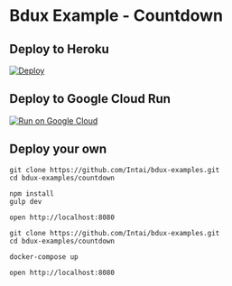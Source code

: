 # Bdux Example - Countdown

## Deploy to Heroku
[![Deploy](https://www.herokucdn.com/deploy/button.svg)](https://heroku.com/deploy?template=https://github.com/Intai/bdux-examples/tree/countdown)

## Deploy to Google Cloud Run
[![Run on Google Cloud](https://deploy.cloud.run/button.svg)](https://deploy.cloud.run?git_repo=https://github.com/Intai/bdux-examples&dir=countdown)

## Deploy your own
```
git clone https://github.com/Intai/bdux-examples.git
cd bdux-examples/countdown

npm install
gulp dev

open http://localhost:8080
```

```
git clone https://github.com/Intai/bdux-examples.git
cd bdux-examples/countdown

docker-compose up

open http://localhost:8080
```
